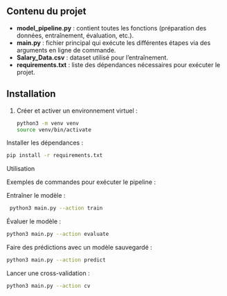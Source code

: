 ## Contenu du projet
- **model_pipeline.py** : contient toutes les fonctions (préparation des données, entraînement, évaluation, etc.).
- **main.py** : fichier principal qui exécute les différentes étapes via des arguments en ligne de commande.
- **Salary_Data.csv** : dataset utilisé pour l’entraînement.
- **requirements.txt** : liste des dépendances nécessaires pour exécuter le projet.

## Installation
1. Créer et activer un environnement virtuel :
   ```bash
   python3 -m venv venv
   source venv/bin/activate
Installer les dépendances :
 ```bash
pip install -r requirements.txt
 ```
Utilisation

Exemples de commandes pour exécuter le pipeline :

Entraîner le modèle :
 ```bash
  python3 main.py --action train
 ```

Évaluer le modèle :
```bash
python3 main.py --action evaluate
 ```

Faire des prédictions avec un modèle sauvegardé :
```bash
python3 main.py --action predict
 ```

Lancer une cross-validation :
 
```bash
python3 main.py --action cv
```
